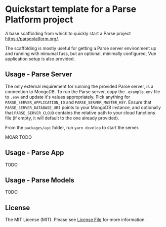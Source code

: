 # Quickstart template for a Parse Platform project

A base scaffolding from which to quickly start a Parse project <https://parseplatform.org/>.

The scaffolding is mostly useful for getting a Parse server environment up and running with
minumal fuss, but an optional, minimally configured, Vue application setup is also provided.

## Usage - Parse Server

The only external requirement for running the provided Parse server, is a connection to MongoDB.
To run the Parse server, copy the `.example.env` file to `.env` and update it's values
appropriately. Pick anything for `PARSE_SERVER_APPLICATION_ID` and `PARSE_SERVER_MASTER_KEY`.
Ensure that `PARSE_SERVER_DATABASE_URI` points to your MongoDB instance, and optionally that
`PARSE_SERVER_CLOUD` contains the relative path to your cloud functions file (if empty, it will
default to the one already provided). <br/>

From the `packages/api` folder, run `yarn develop` to start the server.

MOAR TODO

## Usage - Parse App

TODO

## Usage - Parse Models

TODO

## License

The MIT License (MIT). Please see [License File](LICENSE) for more information.
